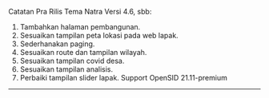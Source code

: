 Catatan Pra Rilis Tema Natra Versi 4.6, sbb:

1. Tambahkan halaman pembangunan.
2. Sesuaikan tampilan peta lokasi pada web lapak.
3. Sederhanakan paging.
4. Sesuaikan route dan tampilan wilayah.
5. Sesuaikan tampilan covid desa.
6. Sesuaikan tampilan analisis.
7. Perbaiki tampilan slider lapak.
Support OpenSID 21.11-premium


****************************************************************